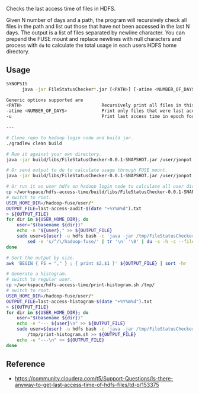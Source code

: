Checks the last access time of files in HDFS.

Given N number of days and a path, the program will recursively check all files in the path and list out those that have not been accessed in the last N days. The output is a list of files separated by newline character. You can prepend the FUSE mount and replace newlines with null characters and process with `du` to calculate the total usage in each users HDFS home directory.

## Usage

```bash
SYNOPSIS
      java -jar FileStatusChecker*.jar [<PATH>] [-atime <NUMBER_OF_DAYS>] [-u]

Generic options supported are
<PATH>                              Recursively print all files in this path.
-atime <NUMBER_OF_DAYS>             Print only files that were last accessed more than N number days ago.
-u                                  Print last access time in epoch format.

---

# Clone repo to hadoop login node and build jar.
./gradlew clean build

# Run it against your own directory.
java -jar build/libs/FileStatusChecker-0.0.1-SNAPSHOT.jar /user/jonpot -atime 90

# Or send output to du to calculate usage through FUSE mount.
java -jar build/libs/FileStatusChecker-0.0.1-SNAPSHOT.jar /user/jonpot -atime 90 | sed -e 's/^/\/hadoop-fuse/' | tr '\n' '\0' | du -s -h -c --files0-from=-

# Or run it as user hdfs on hadoop login node to calculate all user directories.
cp ~/workspace/hdfs-access-time/build/libs/FileStatusChecker-0.0.1-SNAPSHOT.jar /tmp/
# switch to root.
USER_HOME_DIR=/hadoop-fuse/user/*
OUTPUT_FILE=last-access-audit-$(date "+%Y%m%d").txt
> ${OUTPUT_FILE}
for dir in ${USER_HOME_DIR}; do
    user="$(basename ${dir})"
    echo -n "${user}," >> ${OUTPUT_FILE}
    sudo user=${user} -u hdfs bash -c 'java -jar /tmp/FileStatusChecker-0.0.1-SNAPSHOT.jar /user/${user} -atime 180' | \
        sed -e 's/^/\/hadoop-fuse/' | tr '\n' '\0' | du -s -h -c --files0-from=- | tail -n 1 | cut -f 1 >> ${OUTPUT_FILE}
done

# Sort the output by size.
awk 'BEGIN { FS = "," } ; { print $2,$1 }' ${OUTPUT_FILE} | sort -hr

# Generate a histogram.
# switch to regular user.
cp ~/workspace/hdfs-access-time/print-histogram.sh /tmp/
# switch to root.
USER_HOME_DIR=/hadoop-fuse/user/*
OUTPUT_FILE=last-access-histogram-$(date "+%Y%m%d").txt
> ${OUTPUT_FILE}
for dir in ${USER_HOME_DIR}; do
    user="$(basename ${dir})"
    echo -e "--- ${user}\n" >> ${OUTPUT_FILE}
    sudo user=${user} -u hdfs bash -c 'java -jar /tmp/FileStatusChecker-0.0.1-SNAPSHOT.jar /user/${user} -atime 0 -u' | \
        /tmp/print-histogram.sh >> ${OUTPUT_FILE}
    echo -e "---\n" >> ${OUTPUT_FILE}
done
```
## Reference

- https://community.cloudera.com/t5/Support-Questions/Is-there-anyway-to-get-last-access-time-of-hdfs-files/td-p/153375
